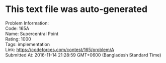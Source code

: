 # This text file was auto-generated  
  
Problem Information:  
Code: 165A  
Name: Supercentral Point  
Rating: 1000  
Tags: implementation  
Link: https://codeforces.com/contest/165/problem/A  
Submitted At: 2016-11-14 21:28:59 GMT+0600 (Bangladesh Standard Time)  
